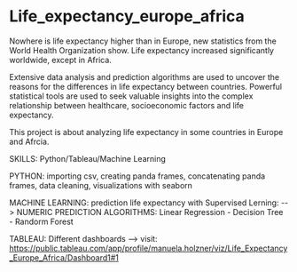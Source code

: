 # Life_expectancy_europe_africa

Nowhere is life expectancy higher than in Europe, new statistics from the World Health Organization show. 
Life expectancy increased significantly worldwide, except in Africa.

Extensive data analysis and prediction algorithms are used to uncover the reasons for the differences in life expectancy between countries.
Powerful statistical tools are used to seek valuable insights into the complex relationship between healthcare, socioeconomic factors and life expectancy.

This project is about analyzing life expectancy in some countries in Europe and Afrcia.

SKILLS: Python/Tableau/Machine Learning

PYTHON: importing csv, creating panda frames, concatenating panda frames, data cleaning, visualizations with seaborn

MACHINE LEARNING: prediction life expectancy with Supervised Lerning: 
--> NUMERIC PREDICTION ALGORITHMS: Linear Regression - Decision Tree - Randorm Forest

TABLEAU: Different dashboards --> visit:
https://public.tableau.com/app/profile/manuela.holzner/viz/Life_Expectancy_Europe_Africa/Dashboard1#1
